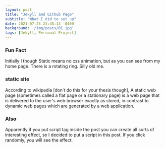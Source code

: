 ```yaml
---
layout: post
title: "Jekyll and Github Page"
subtitle: "What I did to set up"
date: 2021-07-25 23:45:13 -0400
background: '/img/posts/01.jpg'
tags: [Jekyll, Personal Project]
---
```


### Fun Fact
Initially I though Static means no css animation, but as you can see from my home page. There is a rotating ring. Silly old me.

### static site
According to wikipedia [don't do this for your thesis though], A static web page (sometimes called a flat page or a stationary page) is a web page that is delivered to the user's web browser exactly as stored, in contrast to dynamic web pages which are generated by a web application.

### Also
Apparently if you put script tag inside the post you can create all sorts of interesting effect, so I decided to put a script in this post. If you click randomly, you will see the effect.

<script type="text/javascript">
    let saber_arr = [
      "saber",
      "artoria",
      "arthur",
      "servant",
      "caliburn",
      "excalibur",
      "avalon",
      "shirou",
      "master",
      "alter",
      "lily",
      "eater",
      "lion",
      "waifu",
    ];
    document.body.addEventListener("click", function (e) {
      if (e.target.tagName === "A") {
        return;
      }
      let x = e.pageX,
        y = e.pageY,
        span = document.createElement("span"),
        index = Math.floor(Math.random() * saber_arr.length);

      span.textContent = saber_arr[index] + " +1";
      span.style.cssText = [
        "z-index: 9999999; position: absolute; color: #fb6c9b; top: ",
        y - 20,
        "px; left: ",
        x,
        "px;",
      ].join("");
      document.body.appendChild(span);
      animate(span);
    });
    function animate(el) {
      let i = 0,
        top = parseInt(el.style.top),
        id = setInterval(frame, 16.7);

      function frame() {
        if (i > 180) {
          clearInterval(id);
          el.parentNode.removeChild(el);
        } else {
          i += 2;
          el.style.top = top - i + "px";
          el.style.opacity = (180 - i) / 180;
        }
      }
    }
</script>